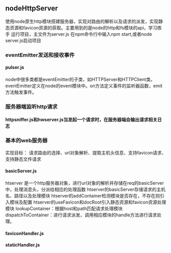 ## nodeHttpServer
使用node原生http模块搭建服务器，实现对路由的解析以及请求的派发，实现静态资源和favicon资源的获取。主要用到的是node的http和fs模块的api，学习练手
运行项目，主文件为server.js
在npm命令行中输入npm start,或者node  server.js启动项目
### eventEmitter发送和接收事件
#### pulser.js 
node中很多类都是eventEmitter的子类，如HTTPServer和HTTPClient类。eventEmitter定义在node的event模块中。on方法定义事件的监听器函数，emit方法触发事件。
### 服务器端监听http请求
#### httpsniffer.js和hwserver.js当发起一个请求时，在服务器端会输出请求相关日志
### 基本的web服务器
实现目标：
请求路由的选择、url对象解析、提取主机头信息、支持favicon请求、支持静态文件请求
#### basicServer.js
htserver 是一个http服务器对象，进行url对象的解析并存储在req的basicServer中，处理消息头，分派给相应的处理函数
htserver的basicServer存储请求的主机名、路径以及处理模块
htserver的addContainer检测模块是否存在，不存在则引入模块及配置
htserver的useFavicon和docRoot引入静态资源和favicon资源处理模块
lookupContainer：根据host和path匹配请求处理模块
dispatchToContainer：进行请求派发，调用相应模块的handle方法进行请求处理。
#### faviconHandler.js
#### staticHandler.js
